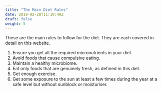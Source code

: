 ```yaml
---
title: "The Main Diet Rules"
date: 2019-02-28T11:10:49Z
draft: false
weight: 5
---
```


These are the main rules to follow for the diet. They are each covered in detail on this website.

1. Ensure you get all the required micronutrients in your diet.
1. Avoid foods that cause compulsive eating.
1. Maintain a healthy microbiome.
1. Eat only foods that are genuinely fresh, as defined in this diet.
1. Get enough exercise.
1. Get some exposure to the sun at least a few times during the year at a safe level but without sunblock or moisturiser.

 
